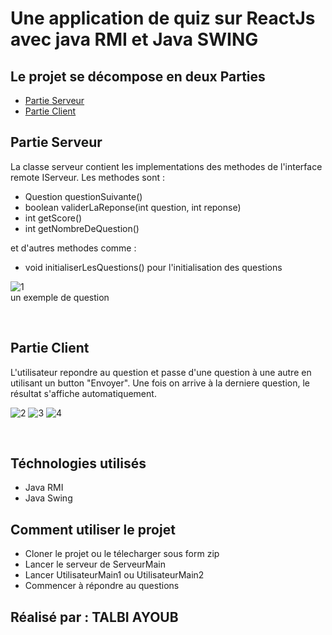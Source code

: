 # Une application de quiz sur ReactJs avec java RMI et Java SWING

## Le projet se décompose en deux Parties
- [Partie Serveur](#serveur)
- [Partie Client](#client)

## Partie Serveur <a name = "serveur"></a>
La classe serveur contient les implementations des methodes de l'interface remote IServeur. Les methodes sont :

<ul>
  <li>Question questionSuivante()</li>
  <li>boolean validerLaReponse(int question, int reponse)</li>
  <li>int getScore()</li>
  <li>int getNombreDeQuestion()</li>
</ul>

et d'autres methodes comme :

<ul>
  <li>void initialiserLesQuestions() pour l'initialisation des questions</li>
</ul>

![1](https://github.com/ab-talbi/quiz-app-rmi/assets/101748749/f1d2aaac-71f3-4a36-b29d-a2a28cd69f61)
<br>
un exemple de question

<br>
 
## Partie Client <a name = "client"></a>
L'utilisateur repondre au question et passe d'une question à une autre en utilisant un button "Envoyer". Une fois on arrive à la derniere question, le résultat s'affiche automatiquement.

![2](https://github.com/ab-talbi/quiz-app-rmi/assets/101748749/750d449b-e587-485f-b670-82a161fc1d20)
![3](https://github.com/ab-talbi/quiz-app-rmi/assets/101748749/fefa9279-9620-4413-8d22-51ad3ffe0409)
![4](https://github.com/ab-talbi/quiz-app-rmi/assets/101748749/0b04a374-45c2-4523-9d3a-683bde6392b2)


 <br>

## Téchnologies utilisés
<ul>
  <li>Java RMI</li>
  <li>Java Swing</li>
</ul>

## Comment utiliser le projet
<ul>
  <li>Cloner le projet ou le télecharger sous form zip</li>
  <li>Lancer le serveur de ServeurMain</li>
  <li>Lancer UtilisateurMain1 ou UtilisateurMain2</li>
  <li>Commencer à répondre au questions</li>
</ul>

## Réalisé par : TALBI AYOUB









